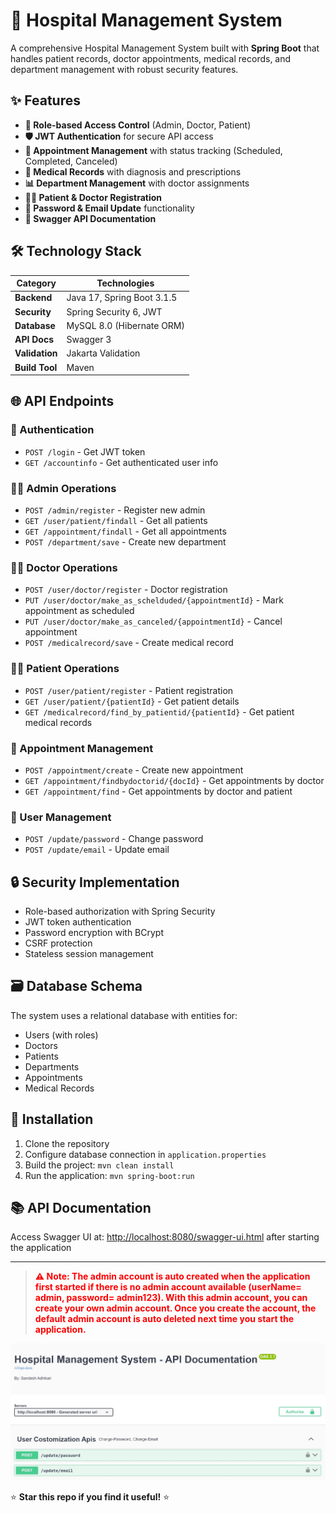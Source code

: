 # 🏥 Hospital Management System

A comprehensive Hospital Management System built with **Spring Boot** that handles patient records, doctor appointments, medical records, and department management with robust security features.

## ✨ Features

- **🔐 Role-based Access Control** (Admin, Doctor, Patient)
- **🛡️ JWT Authentication** for secure API access
- **📅 Appointment Management** with status tracking (Scheduled, Completed, Canceled)
- **🏥 Medical Records** with diagnosis and prescriptions
- **📊 Department Management** with doctor assignments
- **👨‍⚕️ Patient & Doctor Registration**
- **🔑 Password & Email Update** functionality
- **📖 Swagger API Documentation**

## 🛠️ Technology Stack

| Category          | Technologies                          |
|-------------------|---------------------------------------|
| **Backend**       | Java 17, Spring Boot 3.1.5            |
| **Security**      | Spring Security 6, JWT                |
| **Database**      | MySQL 8.0 (Hibernate ORM)             |
| **API Docs**      | Swagger 3                             |
| **Validation**    | Jakarta Validation                    |
| **Build Tool**    | Maven                                 |

## 🌐 API Endpoints

### 🔑 Authentication
- `POST /login` - Get JWT token
- `GET /accountinfo` - Get authenticated user info

### 👨‍💼 Admin Operations
- `POST /admin/register` - Register new admin
- `GET /user/patient/findall` - Get all patients
- `GET /appointment/findall` - Get all appointments
- `POST /department/save` - Create new department

### 👨‍⚕️ Doctor Operations
- `POST /user/doctor/register` - Doctor registration
- `PUT /user/doctor/make_as_schelduded/{appointmentId}` - Mark appointment as scheduled
- `PUT /user/doctor/make_as_canceled/{appointmentId}` - Cancel appointment
- `POST /medicalrecord/save` - Create medical record

### 👨‍⚕️ Patient Operations
- `POST /user/patient/register` - Patient registration
- `GET /user/patient/{patientId}` - Get patient details
- `GET /medicalrecord/find_by_patientid/{patientId}` - Get patient medical records

### 📅 Appointment Management
- `POST /appointment/create` - Create new appointment
- `GET /appointment/findbydoctorid/{docId}` - Get appointments by doctor
- `GET /appointment/find` - Get appointments by doctor and patient

### 👤 User Management
- `POST /update/password` - Change password
- `POST /update/email` - Update email

## 🔒 Security Implementation
- Role-based authorization with Spring Security
- JWT token authentication
- Password encryption with BCrypt
- CSRF protection
- Stateless session management

## 🗃️ Database Schema
The system uses a relational database with entities for:
- Users (with roles)
- Doctors
- Patients
- Departments
- Appointments
- Medical Records

## 🚀 Installation
1. Clone the repository
2. Configure database connection in `application.properties`
3. Build the project: `mvn clean install`
4. Run the application: `mvn spring-boot:run`

## 📚 API Documentation
Access Swagger UI at: [http://localhost:8080/swagger-ui.html](http://localhost:8080/swagger-ui.html) after starting the application

---
> <span style="color:red; font-weight:bold">
> ⚠️ Note: The admin account is auto created when the application first started if there is no admin account available (userName= admin, password= admin123). With this admin account, you can create your own admin account.  
> Once you create the account, the default admin account is auto deleted next time you start the application.
</span>


![Admin Login Page](docs.jpg)

⭐ **Star this repo if you find it useful!** ⭐   
